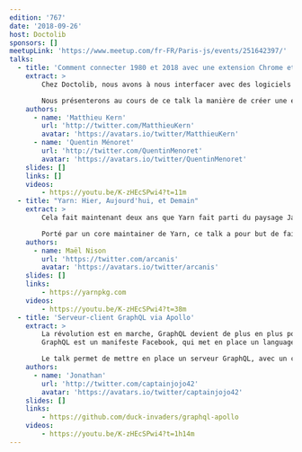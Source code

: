 ```yaml
---
edition: '767'
date: '2018-09-26'
host: Doctolib
sponsors: []
meetupLink: 'https://www.meetup.com/fr-FR/Paris-js/events/251642397/'
talks:
  - title: 'Comment connecter 1980 et 2018 avec une extension Chrome et Chrome Native Messaging'
    extract: >
        Chez Doctolib, nous avons à nous interfacer avec des logiciels allant du site web en SAAS au logiciel natif développé en 1980. Presqu'aucun de ces logiciels n'est prévu pour la communication avec d'autres outils. Nous avons mis en place une architecture multi couches articulée autour d'une extension Chrome : injection d'une API javascript dans les pages de nos partenaires ou lancement d'un binaire avec Chrome Native messaging pour communiquer avec des logiciels installés directement sur le poste de nos clients.

        Nous présenterons au cours de ce talk la manière de créer une extension Chrome permettant de réaliser ce type d'actions. Nous parlerons ensuite du déploiement de binaires sur les postes clients en utilisant un Node.JS embarqué (PKG), communiquant avec un site web au travers de Chrome Native Messaging.
    authors:
      - name: 'Matthieu Kern'
        url: 'http://twitter.com/MatthieuKern'
        avatar: 'https://avatars.io/twitter/MatthieuKern'
      - name: 'Quentin Ménoret'
        url: 'http://twitter.com/QuentinMenoret'
        avatar: 'https://avatars.io/twitter/QuentinMenoret'
    slides: []
    links: []
    videos:
        - https://youtu.be/K-zHEcSPwi4?t=11m
  - title: "Yarn: Hier, Aujourd'hui, et Demain"
    extract: >
        Cela fait maintenant deux ans que Yarn fait parti du paysage Javascript, et s'est installé dans les deux principaux gestionnaires de paquets avec npm.

        Porté par un core maintainer de Yarn, ce talk a pour but de faire une retrospective sur cette période, revenir sur les principales fonctionnalités qui restent son apanage, et offrir un aperçu des avancées à venir.
    authors:
      - name: Maël Nison
        url: 'https://twitter.com/arcanis'
        avatar: 'https://avatars.io/twitter/arcanis'
    slides: []
    links:
        - https://yarnpkg.com
    videos:
        - https://youtu.be/K-zHEcSPwi4?t=38m
  - title: 'Serveur-client GraphQL via Apollo'
    extract: >
        La révolution est en marche, GraphQL devient de plus en plus populaire. Mais c'est quoi ?
        GraphQL est un manifeste Facebook, qui met en place un language de query permettant de créer des APIs facilement, pouvant communiquer avec n'importe qu'elle source de données.

        Le talk permet de mettre en place un serveur GraphQL, avec un client React en utilisant la librairie Apollo.
    authors:
      - name: 'Jonathan'
        url: 'http://twitter.com/captainjojo42'
        avatar: 'https://avatars.io/twitter/captainjojo42'
    slides: []
    links:
        - https://github.com/duck-invaders/graphql-apollo
    videos:
        - https://youtu.be/K-zHEcSPwi4?t=1h14m
---
```

